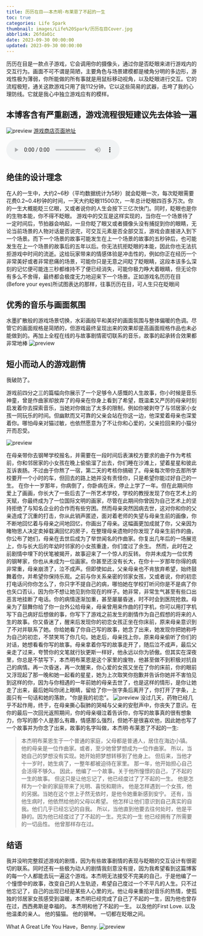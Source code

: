 ```yaml
---
title: 历历在目——本杰明·布莱恩了不起的一生
toc: true
categories: Life Spark
thumbnail: images/Life%20Spark/历历在目Cover.jpg
abbrlink: 26fda01c
date: 2023-09-30 00:00:00
updated: 2023-09-30 00:00:00
---
```


历历在目是一款点子游戏，它会调用你的摄像头，通过你是否眨眼来进行游戏内的交互行为。画面不可不谓是简陋，主要角色与场景建模都是棱角分明的多边形，游戏性极为薄弱，你所能做的所有事就是用鼠标移动视角，以及眨眼进行交互。它的流程极短，通关这款游戏只用了我112分钟。它以这些简易的武器，击垮了我的心理防线。它就是我心中独立游戏应有的模样。
<!--more-->

## 本博客含有严重剧透，游戏流程很短建议先去体验一遍

![preview](images/Life%20Spark/历历在目Cover.jpg)
[游戏商店页面地址](https://store.steampowered.com/app/1082430/_/)

<audio src="http://7erry.com/audio/历历在目/历历在目.mp3" id="dd" autoplay="autoplay" controls="controls" loop="loop" preload="auto"></audio>

## 绝佳的设计理念

在人的一生中，大约2\~6秒（平均数据统计为5秒）就会眨眼一次，每次眨眼需要花费0.2\~0.4秒钟的时间，一天大约眨眼11500次，一年总计眨眼四百多万次。你的一生大概能眨三亿眼，又或者说你的人生会按下三亿次快门。同时，眨眼也是你的生物本能，你不得不眨眼。
游戏中的交互是这样实现的，当你在一个场景待了一定时间后，节拍器会响起，一旦你眨了眼又或者摄像头没有捕捉到你的眼睛，无论当前场景的人物对话是否说完，可交互元素是否全部交互，游戏会直接进入到下一个场景。而下一个场景的故事可能发生在上一个场景的故事的五秒钟后，也可能发生在上一个场景的故事后的五年以后。你无法抗拒眨眼的本能，因此你也无法抗拒游戏中时间的流逝。这给玩家带来的情感体验是冲击性的，例如你正在经历一个非常美好或者非常悲痛的场景，可能你只是无意之间眨了眨眼睛，这段本该多么深刻的记忆便可能连三秒都维持不了便已经消失，可能你极力睁大着眼睛，但无论你有多么不舍得，最终都会极度无力地迎来下一个场景。正如游戏名历历在目(Before your eyes)所试图表达的那样，往事历历在目，可人生只在眨眼间

## 优秀的音乐与画面氛围

水墨扩散般的游戏场景切换，水彩画般平和美好的画面氛围与整体偏暖的色调。尽管它的画面规格是简陋的，但游戏最终呈现出来的效果却是高画面规格作品也未必能做到的。再加上全程在线的与故事剧情密切联系的音乐，故事的起承转合效果都非常地棒
![preview](images/Life%20Spark/历历在目1.png)

## 短小而动人的游戏剧情

我破防了。

游戏前四分之三的篇幅向你展示了一个足够令人感慨的人生故事，你小时候是音乐神童，曾是作曲家却放弃了的母亲在你身上看到了希望，既温柔又严厉的母亲时刻启发着你去探索音乐，当她对你做出了太多的限制，例如你被剥夺了与邻居家小女孩一同玩乐的时间。但幽默而又可靠的父亲会站在你这一边，他深爱着母亲也深爱着你。哪怕母亲对猫过敏，也依然愿意为了不让你和心爱的，父亲捡回来的小猫分开而忍受。

![preview](images/Life%20Spark/历历在目2.png)

在母亲带你去钢琴学校报名，并需要在一段时间后表演校方要求的曲子作为考核前，你和邻居家的小女孩在晚上偷偷溜了出去，你们睡在沙滩上，望着星星和彼此互诉衷肠。不过由于你熬了一宿，第二天的考核你搞砸了。母亲每次带你去那所学校要开一个小时的车，但回去的路上她并没有责怪你，只是希望你能过好自己的一生。
在你十一岁那年，你病倒了，你卧病在床，停止上学了一年。但在此期间你爱上了画画，你长大了一些后去了一所艺术学校，学校的教授发现了你在艺术上的天赋，你最终成为了一位国际文明的画家，尽管在此期间你曾因为自己艺术上的坚持拒绝了与知名企业的合作而有些穷困。然而母亲突然因病去世，这对你和你的父亲造成了沉重的打击，你从此销声匿迹，面对着老师的失望与母亲生前的画像，你不断地回忆着与母亲之间地回忆，你画出了母亲。这幅画更加成就了你，父亲因为睹物思人决定卖掉载满回忆的房子，在整理母亲遗物时你发现了母亲生前作的曲，你公布了她们，母亲在去世后成为了举世闻名的作曲家。你复出几年后的一场展览上，你与长大后的年幼时邻家的小女孩重逢，你们度过了余生。
然而，此时在之前剧情中埋下的伏笔被揭开，故事迎来了一个惊人的反转。
你并未成为一位优秀的钢琴家，你也从未成为一位画家。你甚至还没有长大，在你十一岁那年你得的病非常重，母亲崩溃了，泣不成声。但即使如此，父亲母亲也不肯放弃希望，始终鼓舞着你，并希望你保持乐观。之前与你关系亲密的邻家女孩，又或者说，你的初恋打电话问你你怎么了，你只字不提自己的病，哪怕她在学校打听问你是不是病了你也矢口否认，因为你不想让她见到你现在的样子。她非常，非常生气甚至有些口出恶言地挂断了电话。你的病情逐渐加重，甚至屡屡昏迷，时不时会到医院抢救。母亲为了鼓舞你给了你一台外公给母亲，母亲曾用来作曲的打字机，你可以用打字机写下自己病好后想做的事，你写下了游戏之前发生的剧情作为自己假想的将来的人生的故事。你又昏迷了，醒来后发现你的初恋女孩正坐在你床前，原来母亲意识到了不对并联系了她。你给她看了你自己写的故事，她念了出来，她发现你把她称呼为自己的初恋，不禁笑骂了你几句。她走后，母亲找上你，原来母亲偷听了你们的对话，她想看看你写的故事。母亲拿着你写的故事走开了，随后泣不成声，最后父亲走了过来，夸赞你的文笔就行狄更斯一样好，他永远以你为骄傲。但其实在深夜里，你总是不禁写下，本杰明布莱恩是这个家里的废物，他甚至做不到积极对抗自己的病情。再一次昏迷，再一次醒来，你心爱的女孩又坐在了你的床前，你的眼前又浮现起了那一晚和她一起看的星星，她为上次取笑你抱歉并告诉你她并不害怕见到这样的你，因为与你相遇的一年前她的母亲去世了，也是这样的情形，是你让她走了出来，最后她叫你闭上眼睛，留给了你一张字条后离开了，你打开了字条，上面只有一句话和她的落款，"你是我的初恋"。
![preview](images/Life%20Spark/历历在目Firstlove.jpg)
没过几天，药物已经几乎不起作用，终于，在母亲撕心裂肺的哭喊与父亲的安慰声中，你丧失了意识。在你的最后一次回光返照期间，你的母亲啜泣着告诉你，你写的故事真的很有想象力，你写的那个人是那么有趣，情感那么强烈，但她不是很喜欢他，因此她也写了一个故事并为你念了出来，故事的名字叫做，本杰明·布莱恩了不起的一生:

>本杰明布莱恩生于一个普通的家庭，父母都是普通人，居住在海边小镇。
>他的母亲是一位作曲家。或者，至少她曾梦想成为一位作曲家。
>所以，当她自己的梦想没有实现。她开始把梦想转移到了他身上。
>但后来，当他才十一岁时，她生病了，一整年都被迫待在家里。
>那一年，他开始担心自己会活得不够久。
>因此，他编了一个故事。关于他所憧憬的自己，了不起的一生的故事。
>但这只是让他忘记了，他已经度过了了不起的一生。
>他是怎样为一个新的家庭带来了光明、喜悦和期许。
>他是怎样遇到一个女孩，他的另据。当她在这个世上孑然无依时，是他令她重新感到安宁。
>还有，当他生病时，他依然给他的父母以希望。
>他怎样让他们意识到自己真实的自我。他们几乎已经忘记的自我。
>所以，当他直到他要去往何处时，他是平静的。因为他已经度过了了不起的一生。充实的一生
>他已经拥有了所需要的一切品性。
>他曾那样存在过。

## 结语

我并没哟完整叙述游戏的剧情，因为有些故事剧情的表现与眨眼的交互设计有很密切的联系。同时还有一些极为动人的剧情我刻意没有提，因为我希望看到这篇博客的每一个人都能去玩一遍这个游戏。本杰明无法接受不完美的自己，于是他编了一个憧憬中的故事，改变自己的人生轨迹，希望自己度过一个不平凡的人生。只不过他忘记了，自己的出现已经是某些人心里的光。他让母亲重拾对音乐的热情，使孤独的邻居家女孩感受到温暖，本杰明已经完成了自己了不起的一生，因为他也曾存在过，西西弗斯是幸福的。
本杰明和他了不起的一生。
以及他的First Love.
以及他温柔的亲人。
他的猫猫。
他的钢琴。
一切都在眨眼之间。

What A Great Life You Have，Benny.
![preview](images/Life%20Spark/历历在目End.jpg)
